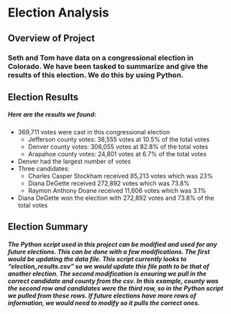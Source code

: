 # Election Analysis

## Overview of Project
### Seth and Tom have data on a congressional election in Colorado. We have been tasked to summarize and give the results of this election. We do this by using Python.  

## Election Results 

##### Here are the results we found: 
* 369,711 votes were cast in this congressional election
	* Jefferson county votes: 38,555 votes at 10.5% of the total votes
	* Denver county votes: 306,055 votes at 82.8% of the total votes 
	* Arapahoe county votes: 24,801 votes at 6.7% of the total votes
* Denver had the largest number of votes
* Three candidates: 
	* Charles Casper Stockham received 85,213 votes which was 23%
	* Diana DeGette received 272,892 votes which was 73.8%
	* Raymon Anthony Doane received 11,606 votes which was 3.1%
* Diana DeGette won the election with 272,892 votes and 73.8% of the total votes


## Election Summary 

##### The Python script used in this project can be modified and used for any future elections. This can be done with a few modifications. The first would be updating the data file. This script currently looks to “election_results.csv” so we would update this file path to be that of another election. The second modification is ensuring we pull in the correct candidate and county from the csv. In this example, county was the second row and candidates were the third row, so in the Python script we pulled from these rows. If future elections have more rows of information, we would need to modify so it pulls the correct ones.  
